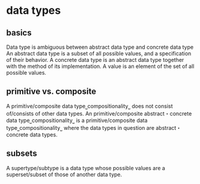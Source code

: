 # data types

## basics

Data type is ambiguous between abstract data type and concrete data type
An abstract data type is a subset of all possible values, and a specification of their behavior.
A concrete data type is an abstract data type together with the method of its implementation.
A value is an element of the set of all possible values.

## primitive vs. composite

A primitive/composite data type⎵compositionality⎵ does not consist of/consists of other data types.
An primitive/composite abstract・concrete data type⎵compositionality⎵ is a primitive/composite data type⎵compositionality⎵ where the data types in question are abstract・concrete data types.

## subsets

A supertype/subtype is a data type whose possible values are a superset/subset of those of another data type.